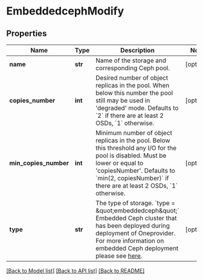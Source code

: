 # EmbeddedcephModify

## Properties
Name | Type | Description | Notes
------------ | ------------- | ------------- | -------------
**name** | **str** | Name of the storage and corresponding Ceph pool. | [optional] 
**copies_number** | **int** | Desired number of object replicas in the pool. When below this number the pool still may be used in &#x27;degraded&#x27; mode. Defaults to &#x60;2&#x60; if there are at least 2 OSDs, &#x60;1&#x60; otherwise. | [optional] 
**min_copies_number** | **int** | Minimum number of object replicas in the pool. Below this threshold any I/O for the pool is disabled. Must be lower or equal to &#x27;copiesNumber&#x27;. Defaults to &#x60;min(2, copiesNumber)&#x60; if there are at least 2 OSDs, &#x60;1&#x60; otherwise. | [optional] 
**type** | **str** | The type of storage.  &#x60;type &#x3D; \&quot;embeddedceph\&quot;&#x60;  Embedded Ceph cluster that has been deployed during deployment of Oneprovider. For more information on embedded Ceph deployment please see [here](https://onedata.org/#/home/documentation/stable/doc/administering_onedata/ceph_cluster_deployment.html).  | [optional] 

[[Back to Model list]](../README.md#documentation-for-models) [[Back to API list]](../README.md#documentation-for-api-endpoints) [[Back to README]](../README.md)


